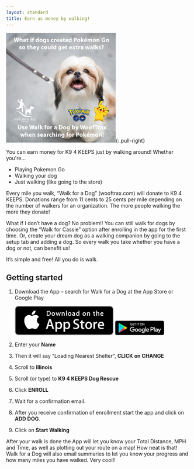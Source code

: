 ```yaml
---
layout: standard
title: Earn us money by walking!
---
```


![Wooftrax with Pokemon](/images/wooftrax/pokemon.png){:.pull-right}

You can earn money for K9 4 KEEPS just by walking around! Whether you're...

 * Playing Pokemon Go
 * Walking your dog
 * Just walking (like going to the store)

Every mile you walk, “Walk for a Dog” (wooftrax.com) will donate to K9 4 KEEPS. Donations range from 11 cents to 25 cents per mile depending on the number of walkers for an organization. The more people walking the more they donate!  

What if I don’t have a dog? No problem!! You can still walk for dogs by choosing the “Walk for Cassie” option after enrolling in the app for the first time. Or, create your dream dog as a walking companion by going to the setup tab and adding a dog. So every walk you take whether you have a dog or not, can benefit us!

It’s simple and free! All you do is walk.


## Getting started

1. Download the App – search for Walk for a Dog at the App Store or Google Play

    [![Download on the App Store](/images/appstore.svg)](https://itunes.apple.com/us/app/walk-for-a-dog/id643857704) [![Get it on Google Play](/images/playbadge.png)](https://play.google.com/store/apps/details?id=com.actionxl.wooftrax.wfad)

1. Enter your **Name**

1. Then it will say “Loading Nearest Shelter”, **CLICK on CHANGE**

1. Scroll to **Illinois**

1. Scroll (or type) to **K9 4 KEEPS Dog Rescue**

1. Click **ENROLL**

1. Wait for a confirmation email.

1. After you receive confirmation of enrollment start the app and click on **ADD DOG**.

1. Click on **Start Walking**

After your walk is done the App will let you know your Total Distance, MPH and Time, as well as plotting out your route on a map! How neat is that! Walk for a Dog will also email summaries to let you know your progress and how many miles you have walked. Very cool!!


